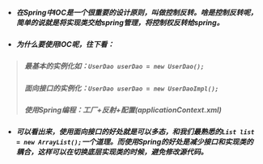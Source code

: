 * ##### 在Spring中IOC是一个很重要的设计原则，叫做控制反转。啥是控制反转呢，简单的说就是将实现类交给spring管理，将控制权反转给spring。
* ##### 为什么要使用IOC呢，往下看：  
> ##### 最基本的实例化如：`UserDao userDao = new UserDao();`
> ##### 面向接口的实例化：`UserDao userDao = new UserDaoImpl();`
> ##### 使用Spring编程：工厂+反射+配置(applicationContext.xml)  
* ##### 可以看出来，使用面向接口的好处就是可以多态，和我们最熟悉的`List list = new ArrayList();`一个道理。而使用Spring的好处是减少接口和实现类的耦合，这样可以在切换底层实现类的时候，避免修改源代码。
